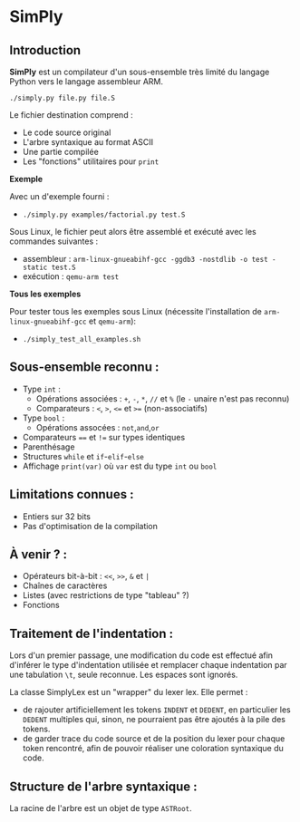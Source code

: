 # SimPly

## Introduction

**SimPly** est un compilateur d'un sous-ensemble très limité du langage Python vers le langage assembleur ARM.

`./simply.py file.py file.S`

Le fichier destination comprend :
* Le code source original
* L'arbre syntaxique au format ASCII
* Une partie compilée
* Les "fonctions" utilitaires pour `print`

**Exemple**

Avec un d'exemple fourni :
* `./simply.py examples/factorial.py test.S`

Sous Linux, le fichier peut alors être assemblé et exécuté avec les commandes
suivantes :
* assembleur : `arm-linux-gnueabihf-gcc -ggdb3 -nostdlib -o test -static test.S`
* exécution : `qemu-arm test`

**Tous les exemples**

Pour tester tous les exemples sous Linux (nécessite l'installation de `arm-linux-gnueabihf-gcc` et `qemu-arm`):
* `./simply_test_all_examples.sh`

## Sous-ensemble reconnu :

* Type `int` :
  * Opérations associées : `+`, `-`, `*`, `//` et `%` (le `-` unaire n'est pas reconnu)
  * Comparateurs : `<`, `>`, `<=` et `>=` (non-associatifs)
* Type `bool` :
  * Opérations assocées : `not`,`and`,`or`
* Comparateurs `==` et `!=` sur types identiques
* Parenthésage
* Structures `while` et `if`-`elif`-`else`
* Affichage `print(var)` où `var` est du type `int` ou `bool`

## Limitations connues :

* Entiers sur 32 bits
* Pas d'optimisation de la compilation

## À venir ? :

* Opérateurs bit-à-bit : `<<`, `>>`, `&` et `|`
* Chaînes de caractères
* Listes (avec restrictions de type "tableau" ?)
* Fonctions

## Traitement de l'indentation :

Lors d'un premier passage, une modification du code est effectué afin d'inférer le type d'indentation utilisée et remplacer chaque indentation par une tabulation `\t`, seule reconnue. Les espaces sont ignorés.

La classe SimplyLex est un "wrapper" du lexer lex. Elle permet :
* de rajouter artificiellement les tokens `INDENT` et `DEDENT`, en particulier les `DEDENT` multiples qui, sinon, ne pourraient pas être ajoutés à la pile des tokens.
* de garder trace du code source et de la position du lexer pour chaque token rencontré, afin de pouvoir réaliser une coloration syntaxique du code.

## Structure de l'arbre syntaxique :

La racine de l'arbre est un objet de type `ASTRoot`.
